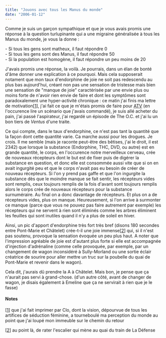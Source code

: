 ```yaml
---
title: "Jouons avec tous les Manus du monde"
date: "2006-01-12"
---
```


Comme je suis un garçon sympathique et que je vous avais promis une réponse à la question turlupinante qui a une migraine généralisée à tous les Manus du monde, je vous la donne :

\- Si tous les gens sont matheux, il faut répondre 0  
\- Si tous les gens sont des Manus, il faut répondre 50  
\- Si la population est homogène, il faut répondre un peu moins de 20  

J'avais promis une réponse, la voilà. Je pourrais, dans un élan de bonté d'âme donner une explication à ce pourquoi. Mais cela supposerait notament que mon taux d'endorphine de joie ne soit pas redescendu au plus bas aujourd'hui, créant non pas une sensation de tristesse mais bien une sensation de "manque de joie" caractérisée par une envie plus ou moins forte de n'avoir rien envie de faire et dont les symptômes sont paradoxalement une hyper-activité chronique : ce matin j'ai finis ma lettre de motivation\[[1](#pnote-435-1)\], j'ai fait ce que je m'étais promis de faire pour [ATV](http://metropolibre.free.fr/atv) (en l'occurence lire un scénario que j'avais commandé), je suis allé acheter du pain, j'ai passé l'aspirateur, j'ai regardé un épisode de The O.C. et j'ai lu un bon tiers de _Ventus_ d'une traite.

Ce qui compte, dans le taux d'endorphine, ce n'est pas tant la quantité que la façon dont cette quantité varie. Ca marche aussi pour les drogues. Je crois. Il me semble (mais je raconte peut-être des bêtises, j'ai le droit, il est 2342) que lorsque la substance (Endorphine, THC, DVD, ou autre) est en grande quantité, le corps, en l'occurence notre merveilleux cerveau, crée de nouveaux récepteurs dont le but est de fixer puis de digérer la substance en question, et donc elle est consommée aussi vite que si on en avait ingurgité peu et que le corps n'avait pas eu besoin de créer de nouveau récepteurs. Si l'on y prend pas gaffe et que l'on ingurgite la substance dès que le moindre manque se fait sentir, les récepteurs vides sont remplis, ceux toujours remplis de la fois d'avant sont toujours remplis alors le corps crée de nouveaux récepteurs pour la substance surnuméraire. Au final on a donc davantage de récepteurs. Et plus on a de récepteurs vides, plus on manque. Heureusement, si l'on arrive à surmonter ce manque (parce que vous ne pouvez pas faire autrement par exemple) les récepteurs qui ne servent à rien sont éliminés comme les arbres éliminent les feuilles qui sont inutiles quand il n'y a plus de soleil en hiver.

Ainsi, un pic d'apport d'endorphine très fort très bref (disons 180 secondes entre Pont-Marie et Châtelet) crée-t-il une joie immense\[[2](#pnote-435-2)\] qui, si il n'est pas soutenu, provoque la sensation évoquée un peu plus haut. A noter que l'impression agréable de joie est d'autant plus forte si elle est accompagnée d'injection d'adrénaline (comme celle provoquée, par exemple, par un changement de wagon inconsidéré à Sully-Morland ou une sortie éclair créatrice de sourire pour aller mettre un truc sur la poubelle du quai de Pont-Marie et revenir dans le wagon).

Cela dit, j'aurais dû prendre la A à Châtelet. Mais bon, je pense que ça n'aurait pas servi à grand-chose. (d'un autre côté, avant de changer de wagon, je disais également à Emeline que ça ne servirait à rien que je le fasse)

#### Notes

\[[1](#rev-pnote-435-1)\] que j'ai fait imprimer par Clo, dont la vision, dépourvue de tous les artifices de séduction féminine, a tourneboulé ma perception du monde au point que j'ai loupé mon immeuble sur le chemin du retour

\[[2](#rev-pnote-435-2)\] au point là, de rater l'escalier qui mène au quai du train de La Défense
